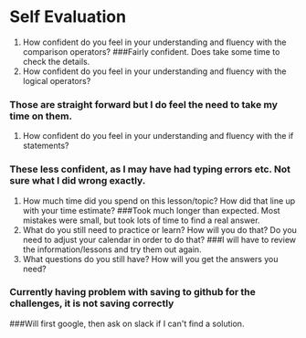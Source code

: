 # Self Evaluation

1. How confident do you feel in your understanding and fluency with the comparison operators?
###Fairly confident. Does take some time to check the details.                              
1. How confident do you feel in your understanding and fluency with the logical operators?
### Those are straight forward but I do feel the need to take my time on them.
1. How confident do you feel in your understanding and fluency with the if statements?
### These less confident, as I may have had typing errors etc. Not sure what I did wrong exactly.
1. How much time did you spend on this lesson/topic? How did that line up with your time estimate?
###Took much longer than expected. Most mistakes were small, but took lots of time to find a real answer.
1. What do you still need to practice or learn? How will you do that? Do you need to adjust your calendar in order to do that?
###I will have to review the information/lessons and try them out again.
1. What questions do you still have? How will you get the answers you need?
### Currently having problem with saving to github for the challenges, it is not saving correctly
###Will first google, then ask on slack if I can't find a solution.
